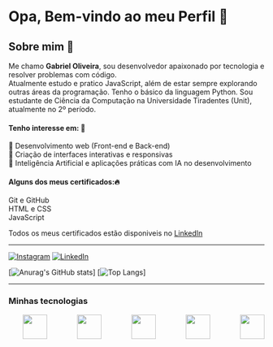# Opa, Bem-vindo ao meu Perfil 👋

## Sobre mim 👀
Me chamo **Gabriel Oliveira**, sou desenvolvedor apaixonado por tecnologia e resolver problemas com código. <br>Atualmente estudo e pratico JavaScript, além de estar sempre explorando outras áreas da programação. Tenho o básico da linguagem Python. Sou estudante de Ciência da Computação na Universidade Tiradentes (Unit), atualmente no 2º período.

    
#### Tenho interesse em: 💭
🔧 Desenvolvimento web (Front-end e Back-end) <br>
📱 Criação de interfaces interativas e responsivas <br>
🤖 Inteligência Artificial e aplicações práticas com IA no desenvolvimento <br>
    

#### Alguns dos meus certificados:🔥
    
Git e GitHub <br>
HTML e CSS <br>
JavaScript <br>

Todos os meus certificados estão disponiveis no [LinkedIn](https://www.linkedin.com/in/gabriel-cardoso-bb1175262/)

<hr>

[![Instagram](https://img.shields.io/badge/Instagram-E4405F?style=for-the-badge&logo=instagram&logoColor=white)](https://instagram.com/gabrielocf)
[![LinkedIn](https://img.shields.io/badge/LinkedIn-0077B5?style=for-the-badge&logo=linkedin&logoColor=white)](https://www.linkedin.com/in/gabriel-cardoso-bb1175262/)



[![Anurag's GitHub stats](https://github-readme-stats.vercel.app/api?username=gabriellloc&show_icons=true&theme=dark)]
[![Top Langs](https://github-readme-stats.vercel.app/api/top-langs/?username=gabriellloc&theme=dark)]

<!-- ![Top Langs](https://github-readme-stats.vercel.app/api/top-langs/?username=gabriellloc&hide_progress=true&layout=compact&theme=dark)
![Top Langs](https://github-readme-stats.vercel.app/api/top-langs/?username=gabriellloc&hide_progress=true&layout=compact&theme=dark) -->



<hr>

### Minhas tecnologias
<div style="display: flex; justify-content: space-between; gap: .5rem;"><br>
    <img style="width:3rem;" src="https://cdn.jsdelivr.net/gh/devicons/devicon@latest/icons/python/python-original.svg"/>
    &nbsp;
    <img style="width:3rem;" src="https://cdn.jsdelivr.net/gh/devicons/devicon@latest/icons/html5/html5-original-wordmark.svg"/>
    &nbsp;
    <img style="width:3rem;" src="https://cdn.jsdelivr.net/gh/devicons/devicon@latest/icons/css3/css3-original-wordmark.svg"/>
    &nbsp;
    <img style="width:3rem;" src="https://cdn.jsdelivr.net/gh/devicons/devicon@latest/icons/javascript/javascript-plain.svg" />
    &nbsp;
    <img style="width:3rem;" src="https://cdn.jsdelivr.net/gh/devicons/devicon@latest/icons/git/git-plain.svg" />      
</div>

